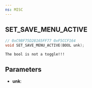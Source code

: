 ```yaml
---
ns: MISC
---
```

## SET_SAVE_MENU_ACTIVE

```c
// 0xC9BF75D28165FF77 0xF5CCF164
void SET_SAVE_MENU_ACTIVE(BOOL unk);
```

```
The bool is not a toggle!!!  
```

## Parameters
* **unk**: 

